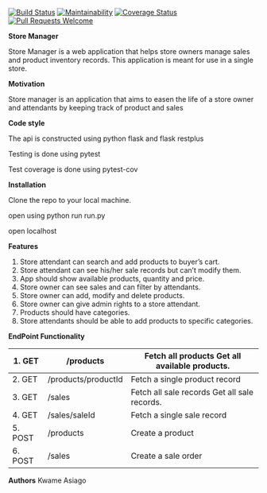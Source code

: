 [![Build Status](https://travis-ci.org/SelaDanti/store-manager-api-v3.svg?branch=develop)](https://travis-ci.org/SelaDanti/store-manager-api-v3)
[![Maintainability](https://api.codeclimate.com/v1/badges/3df9b3477983350ee566/maintainability)](https://codeclimate.com/github/SelaDanti/store-manager-api-v3/maintainability) 
[![Coverage Status](https://coveralls.io/repos/github/SelaDanti/store-manager-api-v3/badge.svg?branch=develop)](https://coveralls.io/github/SelaDanti/store-manager-api-v3?branch=develop)
[![Pull Requests Welcome](https://img.shields.io/badge/PRs-welcome-brightgreen.svg?style=flat)](https://github.com/SelaDanti/store-manager-api-v3/pulls)


**Store Manager**

Store Manager is a web application that helps store owners manage sales and product inventory 
records. This application is meant for use in a single store. 

**Motivation**

Store manager is an application that aims to easen the life of a store owner and attendants by keeping track of product and sales

**Code style**

The api is constructed using python flask and flask restplus

Testing is done using pytest

Test coverage is done using pytest-cov

**Installation**

Clone the repo to your local machine.

open using python run run.py

open localhost

**Features**

1. Store attendant can search and add products to buyer’s cart. 
2. Store attendant can see his/her sale records but can’t modify them. 
3. App should show available products, quantity and price. 
4. Store owner can see sales and can filter by attendants. 
5. Store owner can add, modify and delete products.
6. Store owner can give admin rights to a store attendant. 
7. Products should have categories. 
8. Store attendants should be able to add products to specific categories. 

**EndPoint Functionality**


|1. GET  |/products  		 |	Fetch all products  Get all available products.| 
|--------|-------------------|-------------------------------------------------|
|2. GET  |/products/productId|  Fetch a single product record                  |
|3. GET  |/sales  			 |	Fetch all sale records  Get all sale records.  |
|4. GET  |/sales/saleId  	 |	Fetch a single sale record                     |
|5. POST |/products  		 |	Create a product                               |
|6. POST |/sales  			 |  Create a sale order                            |

**Authors**
Kwame Asiago
